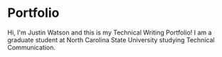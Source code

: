 
# Portfolio

Hi, I'm Justin Watson and this is my Technical Writing Portfolio! I am a graduate student at North Carolina State University studying Technical Communication. 

